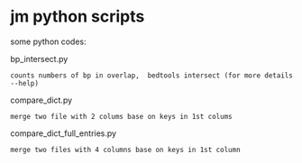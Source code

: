 jm python scripts
================

some python codes:

bp_intersect.py

	counts numbers of bp in overlap,  bedtools intersect (for more details --help)

compare_dict.py

	merge two file with 2 colums base on keys in 1st colums

compare_dict_full_entries.py

	merge two files with 4 columns base on keys in 1st column  
